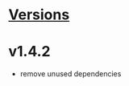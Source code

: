 # [Versions](https://github.com/Tracktor/treege-consumer/releases)

# v1.4.2
- remove unused dependencies
